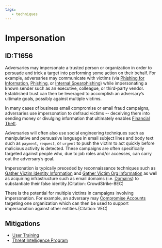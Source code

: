 ```yaml
---
tags:
   - techniques
---
```

# Impersonation
## ID:T1656
Adversaries may impersonate a trusted person or organization in order to persuade and trick a target into performing some action on their behalf. For example, adversaries may communicate with victims (via [Phishing for Information](/mitre/techniques/T1598), [Phishing](/mitre/techniques/T1566), or [Internal Spearphishing](/mitre/techniques/T1534)) while impersonating a known sender such as an executive, colleague, or third-party vendor. Established trust can then be leveraged to accomplish an adversary’s ultimate goals, possibly against multiple victims. 
 
In many cases of business email compromise or email fraud campaigns, adversaries use impersonation to defraud victims -- deceiving them into sending money or divulging information that ultimately enables [Financial Theft](/mitre/techniques/T1657).

Adversaries will often also use social engineering techniques such as manipulative and persuasive language in email subject lines and body text such as `payment`, `request`, or `urgent` to push the victim to act quickly before malicious activity is detected. These campaigns are often specifically targeted against people who, due to job roles and/or accesses, can carry out the adversary’s goal.   
 
Impersonation is typically preceded by reconnaissance techniques such as [Gather Victim Identity Information](/mitre/techniques/T1589) and [Gather Victim Org Information](/mitre/techniques/T1591) as well as acquiring infrastructure such as email domains (i.e. [Domains](/mitre/techniques/T1583/001)) to substantiate their false identity.(Citation: CrowdStrike-BEC)
 
There is the potential for multiple victims in campaigns involving impersonation. For example, an adversary may [Compromise Accounts](/mitre/techniques/T1586) targeting one organization which can then be used to support impersonation against other entities.(Citation: VEC)
## Mitigations
* [User Training](mitigations/M1017)
* [Threat Intelligence Program](mitigations/M1019)

